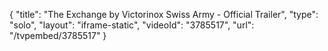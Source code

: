 {
    "title": "The Exchange by Victorinox Swiss Army - Official Trailer",
    "type": "solo",
    "layout": "iframe-static",
    "videoId": "3785517",
    "url": "\/tvpembed\/3785517"
}